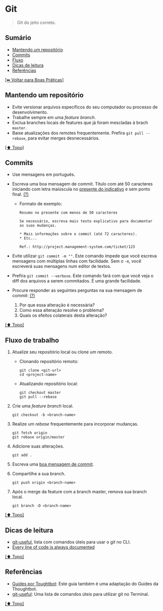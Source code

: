 # Git

> Git do jeito correto.

## Sumário

- [Mantendo um repositório](#mantendo-um-reposit%C3%B3rio)
- [Commits](#commits)
- [Fluxo](#fluxo)
- [Dicas de leitura](#dicas-de-leitura)
- [Referências](#refer%C3%AAncias)

[[⬅ Voltar para Boas Práticas]](https://github.com/VictorOtavio/Guidelines/tree/master/boas-praticas)

## Mantendo um repositório

- Evite versionar arquivos específicos do seu computador ou processo de desenvolvimento.
- Trabalhe sempre em uma *feature branch*.
- Exclua branches locais de features que já foram mescladas à brach `master`.
- Baixe atualizações dos remotes frequentemente. Prefira `git pull --rebase`, para evitar merges desnecessários.

[[⬆ Topo]](#sum%C3%A1rio)

## Commits

- Use mensagens em português.

- Escreva uma boa mensagem de commit. Título com até 50 caracteres iniciando com letra maiúscula no [presente do indicativo](https://www.conjugacao.com.br/presente-do-indicativo/) e sem ponto final. [(?)](http://tbaggery.com/2008/04/19/a-note-about-git-commit-messages.html)
    - Formato de exemplo:

        ```
        Resumo no presente com menos de 50 caracteres

        Se necessário, escreva mais texto explicativo para documentar
        as suas mudanças.

        * Mais informações sobre o commit (até 72 caracteres).
        * Etc...

        Ref.: http://project.management-system.com/ticket/123
        ```

- Evite utilizar `git commit -m ""`. Este comando impede que você escreva mensagens com múltiplas linhas com facilidade. Sem o `-m`, você escreverá suas mensagens num editor de textos.

- Prefira `git commit --verbose`. Este comando fará com que você veja o diff dos arquivos a serem commitados. É uma grande facilidade.

- Procure responder as seguintes perguntas na sua mensagem de commit: [(?)](http://robots.thoughtbot.com/5-useful-tips-for-a-better-commit-message)
    1. Por que essa alteração é necessária?
    2. Como essa alteração resolve o problema?
    3. Quais os efeitos colaterais desta alteração?

[[⬆ Topo]](#sum%C3%A1rio)

## Fluxo de trabalho

1. Atualize seu repositório local ou clone um remoto.
    - Clonando repositório remoto:

        ```
        git clone <git-url>
        cd <project-name>
        ```

    - Atualizando repositório local:

        ```
        git checkout master
        git pull --rebase
        ```

2. Crie uma *feature branch* local.

    ```
    git checkout -b <branch-name>
    ```

3. Realize um *rebase* frequentemente para incorporar mudanças.

    ```
    git fetch origin
    git rebase origin/master
    ```

4. Adicione suas alterações.

    ```
    git add .
    ```

5. Escreva uma [boa mensagem de commit](#commits).

6. Compartilhe a sua branch.

    ```
    git push origin <branch-name>
    ```

7. Após o merge da feature com a branch master, remova sua branch local.

    ```
    git branch -D <branch-name>
    ```

[[⬆ Topo]](#sum%C3%A1rio)

## Dicas de leitura

- [git-useful](https://github.com/hugobessaa/git-useful), lista com comandos úteis para usar o git no CLI.
- [Every line of code is always documented](http://mislav.uniqpath.com/2014/02/hidden-documentation/)

[[⬆ Topo]](#sum%C3%A1rio)

## Referências

- [Guides por Toughtbot](https://github.com/thoughtbot/guides/tree/master/protocol/git): Este guia também é uma adaptação do Guides da Thoughtbot.
- [git-useful](https://github.com/hugobessaa/git-useful): Uma lista de comandos úteis para utilizar git no Terminal.

[[⬆ Topo]](#sum%C3%A1rio)
